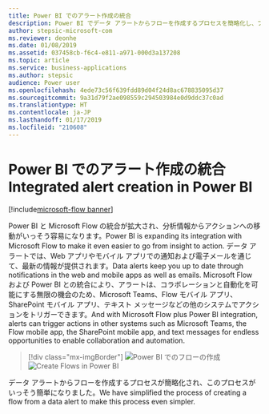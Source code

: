 ```yaml
---
title: Power BI でのアラート作成の統合
description: Power BI でデータ アラートからフローを作成するプロセスを簡略化し、プロセスをさらに簡単にしました。
author: stepsic-microsoft-com
ms.reviewer: deonhe
ms.date: 01/08/2019
ms.assetid: 037458cb-f6c4-e811-a971-000d3a137208
ms.topic: article
ms.service: business-applications
ms.author: stepsic
audience: Power user
ms.openlocfilehash: 4ede73c56f639fdd89d04f24d8ac678835095d37
ms.sourcegitcommit: 9a31d79f2ae098559c294503984e0d9ddc37c0ad
ms.translationtype: HT
ms.contentlocale: ja-JP
ms.lasthandoff: 01/17/2019
ms.locfileid: "210608"
---
```

# <a name="integrated-alert-creation-in-power-bi"></a><span data-ttu-id="b74e8-103">Power BI でのアラート作成の統合</span><span class="sxs-lookup"><span data-stu-id="b74e8-103">Integrated alert creation in Power BI</span></span>


[!include[microsoft-flow banner](../includes/microsoft-flow.md)]

<span data-ttu-id="b74e8-104">Power BI と Microsoft Flow の統合が拡大され、分析情報からアクションへの移動がいっそう容易になります。</span><span class="sxs-lookup"><span data-stu-id="b74e8-104">Power BI is expanding its integration with Microsoft Flow to make it even easier to go from insight to action.</span></span> <span data-ttu-id="b74e8-105">データ アラートでは、Web アプリやモバイル アプリでの通知および電子メールを通じて、最新の情報が提供されます。</span><span class="sxs-lookup"><span data-stu-id="b74e8-105">Data alerts keep you up to date through notifications in the web and mobile apps as well as emails.</span></span> <span data-ttu-id="b74e8-106">Microsoft Flow および Power BI との統合により、アラートは、コラボレーションと自動化を可能にする無限の機会のため、Microsoft Teams、Flow モバイル アプリ、SharePoint モバイル アプリ、テキスト メッセージなどの他のシステムでアクションをトリガーできます。</span><span class="sxs-lookup"><span data-stu-id="b74e8-106">And with Microsoft Flow plus Power BI integration, alerts can trigger actions in other systems such as Microsoft Teams, the Flow mobile app, the SharePoint mobile app, and text messages for endless opportunities to enable collaboration and automation.</span></span> 

> [!div class="mx-imgBorder"]
> <span data-ttu-id="b74e8-107">![Power BI でのフローの作成](media/PowerBIAlertCreation-1.png "Power BI でのフローの作成")</span><span class="sxs-lookup"><span data-stu-id="b74e8-107">![Create Flows in Power BI](media/PowerBIAlertCreation-1.png "Create Flows in Power BI")</span></span>

<span data-ttu-id="b74e8-108">データ アラートからフローを作成するプロセスが簡略化され、このプロセスがいっそう簡単になりました。</span><span class="sxs-lookup"><span data-stu-id="b74e8-108">We have simplified the process of creating a flow from a data alert to make this process even simpler.</span></span>
